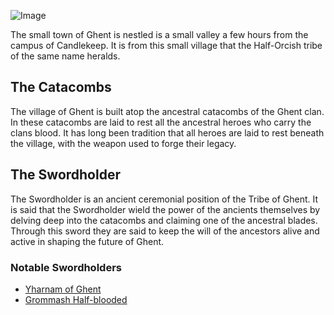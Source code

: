 ![Image](https://www.dndspeak.com/wp-content/uploads/2021/04/Village3-1.jpg)

The small town of Ghent is nestled is a small valley a few hours from the campus of Candlekeep. It is from this small village that the Half-Orcish tribe of the same name heralds.

## The Catacombs
The village of Ghent is built atop the ancestral catacombs of the Ghent clan. In these catacombs are laid to rest all the ancestral heroes who carry the clans blood. It has long been tradition that all heroes are laid to rest beneath the village, with the weapon used to forge their legacy.
## The Swordholder
The Swordholder is an ancient ceremonial position of the Tribe of Ghent. It is said that the Swordholder wield the power of the ancients themselves by delving deep into the catacombs and claiming one of the ancestral blades. Through this sword they are said to keep the will of the ancestors alive and active in shaping the future of Ghent.

### Notable Swordholders
- [Yharnam of Ghent](Characters/Heroes/Yharnam)
- [Grommash Half-blooded](Characters/Heroes/Grommash)
